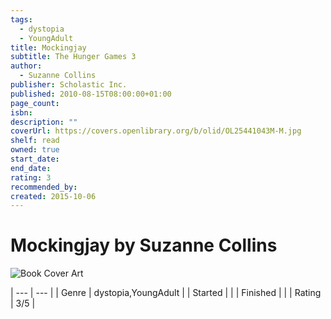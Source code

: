 ```yaml
---
tags:
  - dystopia
  - YoungAdult
title: Mockingjay
subtitle: The Hunger Games 3
author:
  - Suzanne Collins
publisher: Scholastic Inc.
published: 2010-08-15T08:00:00+01:00
page_count: 
isbn: 
description: ""
coverUrl: https://covers.openlibrary.org/b/olid/OL25441043M-M.jpg
shelf: read
owned: true
start_date: 
end_date: 
rating: 3
recommended_by: 
created: 2015-10-06
---
```


# Mockingjay by Suzanne Collins

![Book Cover Art](https://covers.openlibrary.org/b/olid/OL25441043M-M.jpg)


| --- | --- |
| Genre | dystopia,YoungAdult |
| Started |  |
| Finished |  |
| Rating | 3/5 |

